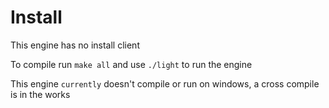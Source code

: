 # Install

This engine has no install client

To compile run `make all` and use `./light` to run the engine

This engine `currently` doesn't compile or run on windows, a cross compile is in the works
